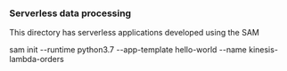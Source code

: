 ### Serverless data processing ###

This directory has serverless applications developed using the SAM

sam init --runtime python3.7 --app-template hello-world --name kinesis-lambda-orders
